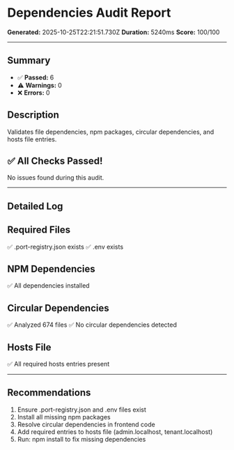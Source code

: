 # Dependencies Audit Report

**Generated:** 2025-10-25T22:21:51.730Z
**Duration:** 5240ms
**Score:** 100/100

---

## Summary

- ✅ **Passed:** 6
- ⚠️  **Warnings:** 0
- ❌ **Errors:** 0

## Description

Validates file dependencies, npm packages, circular dependencies, and hosts file entries.

## ✅ All Checks Passed!

No issues found during this audit.

---

## Detailed Log


## Required Files

✅ .port-registry.json exists
✅ .env exists

## NPM Dependencies

✅ All dependencies installed

## Circular Dependencies

✅ Analyzed 674 files
✅ No circular dependencies detected

## Hosts File

✅ All required hosts entries present

---

## Recommendations

1. Ensure .port-registry.json and .env files exist
2. Install all missing npm packages
3. Resolve circular dependencies in frontend code
4. Add required entries to hosts file (admin.localhost, tenant.localhost)
5. Run: npm install to fix missing dependencies
